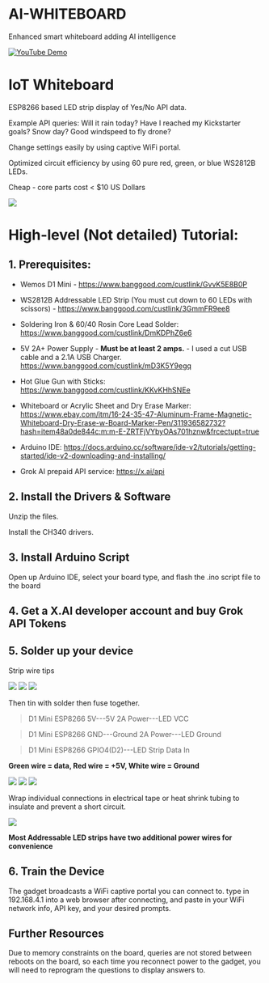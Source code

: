 # AI-WHITEBOARD
Enhanced smart whiteboard adding AI intelligence

[![YouTube Demo](https://img.youtube.com/vi/_CYAwQl4qGs/0.jpg)](https://www.youtube.com/shorts/_CYAwQl4qGs)


# IoT Whiteboard
ESP8266 based LED strip display of Yes/No API data.

Example API queries:
Will it rain today? Have I reached my Kickstarter goals? Snow day? Good windspeed to fly drone? 

Change settings easily by using captive WiFi portal.

Optimized circuit efficiency by using 60 pure red, green, or blue WS2812B LEDs.

Cheap - core parts cost < $10 US Dollars

![](out.jpg)

# High-level (Not detailed) Tutorial:
## 1. Prerequisites:
* Wemos D1 Mini - https://www.banggood.com/custlink/GvvK5E8B0P

* WS2812B Addressable LED Strip (You must cut down to 60 LEDs with scissors) - https://www.banggood.com/custlink/3GmmFR9ee8

* Soldering Iron & 60/40 Rosin Core Lead Solder: https://www.banggood.com/custlink/DmKDPhZ6e6

* 5V 2A+ Power Supply - **Must be at least 2 amps.** - I used a cut USB cable and a 2.1A USB Charger. https://www.banggood.com/custlink/mD3K5Y9egq 

* Hot Glue Gun with Sticks: https://www.banggood.com/custlink/KKvKHhSNEe

* Whiteboard or Acrylic Sheet and Dry Erase Marker: https://www.ebay.com/itm/16-24-35-47-Aluminum-Frame-Magnetic-Whiteboard-Dry-Erase-w-Board-Marker-Pen/311936582732?hash=item48a0de844c:m:m-E-ZRTFjVYbyOAs701hznw&frcectupt=true

* Arduino IDE: https://docs.arduino.cc/software/ide-v2/tutorials/getting-started/ide-v2-downloading-and-installing/

* Grok AI prepaid API service: https://x.ai/api

## 2. Install the Drivers & Software
Unzip the files.

Install the CH340 drivers.

## 3. Install Arduino Script
Open up Arduino IDE, select your board type, and flash the .ino script file to the board

## 4. Get a X.AI developer account and buy Grok API Tokens

## 5. Solder up your device
Strip wire tips

![](wire1.jpg)
![](wire2.jpg)
![](wire3.jpg)

Then tin with solder then fuse together.

>D1 Mini ESP8266 5V---5V 2A Power---LED VCC

>D1 Mini ESP8266 GND---Ground 2A Power---LED Ground

>D1 Mini ESP8266 GPIO4(D2)---LED Strip Data In


**Green wire = data, Red wire = +5V, White wire = Ground**

![](solder1.jpg)
![](solder2.jpg)
![](solder3.jpg)

Wrap individual connections in electrical tape or heat shrink tubing to insulate and prevent a short circuit.

![](tape.jpg)

**Most Addressable LED strips have two additional power wires for convenience**

## 6. Train the Device
The gadget broadcasts a WiFi captive portal you can connect to. type in 192.168.4.1 into a web browser after connecting, and paste in your WiFi network info, API key, and your desired prompts. 


## Further Resources

Due to memory constraints on the board, queries are not stored between reboots on the board, so each time you reconnect power to the gadget, you will need to reprogram the questions to display answers to.


